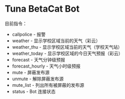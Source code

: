 # Tuna BetaCat Bot

目前指令：

- callpolice - 报警
- weather - 显示学校区域当前的天气（彩云）
- weather_thu - 显示学校区域当前的天气（学校天气站）
- weather_today - 显示学校区域的今日天气预报（彩云）
- forecast - 天气分钟级预报
- forecast_hourly - 天气小时级预报
- mute - 屏蔽发布源
- unmute - 解除屏蔽发布源
- mute_list - 列出所有被屏蔽的发布源
- status - Bot 连接状态
